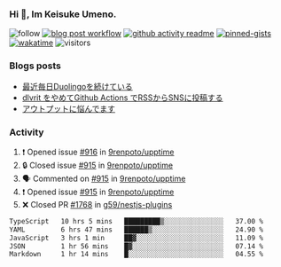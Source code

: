 ### Hi 👋, Im Keisuke Umeno.

<!--
**9renpoto/9renpoto** is a ✨ _special_ ✨ repository because its `README.md` (this file) appears on your GitHub profile.

Here are some ideas to get you started:

- 🔭 I’m currently working on ...
- 🌱 I’m currently learning ...
- 👯 I’m looking to collaborate on ...
- 🤔 I’m looking for help with ...
- 💬 Ask me about ...
- 📫 How to reach me: ...
- 😄 Pronouns: ...
- ⚡ Fun fact: ...
-->

![follow](https://img.shields.io/github/followers/9renpoto?label=Follow&style=social)
[![blog post workflow](https://github.com/9renpoto/9renpoto/actions/workflows/blog.yml/badge.svg)](https://github.com/9renpoto/9renpoto/actions/workflows/blog.yml)
[![github activity readme](https://github.com/9renpoto/9renpoto/actions/workflows/activity.yml/badge.svg)](https://github.com/9renpoto/9renpoto/actions/workflows/activity.yml)
[![pinned-gists](https://github.com/9renpoto/9renpoto/actions/workflows/pin-gist.yml/badge.svg)](https://github.com/9renpoto/9renpoto/actions/workflows/pin-gist.yml)
[![wakatime](https://github.com/9renpoto/9renpoto/actions/workflows/waka-readme-status.yml/badge.svg)](https://github.com/9renpoto/9renpoto/actions/workflows/waka-readme-status.yml)
![visitors](https://komarev.com/ghpvc/?username=9renpoto&label=Profile%20views&color=0e75b6&style=flat)

### Blogs posts

<!-- BLOG-POST-LIST:START -->
- [最近毎日Duolingoを続けている](https://9renpoto.win/entry/2023/12/05/duolingo)
- [dlvrit をやめてGithub Actions でRSSからSNSに投稿する](https://9renpoto.win/entry/2023/11/12/dlvrit-to-gh-actions)
- [アウトプットに悩んでます](https://9renpoto.win/entry/2023/11/11/technology-to-limit-input)
<!-- BLOG-POST-LIST:END -->

### Activity

<!--START_SECTION:activity-->
1. ❗ Opened issue [#916](https://github.com/9renpoto/upptime/issues/916) in [9renpoto/upptime](https://github.com/9renpoto/upptime)
2. 🔒 Closed issue [#915](https://github.com/9renpoto/upptime/issues/915) in [9renpoto/upptime](https://github.com/9renpoto/upptime)
3. 🗣 Commented on [#915](https://github.com/9renpoto/upptime/issues/915#issuecomment-1871064080) in [9renpoto/upptime](https://github.com/9renpoto/upptime)
4. ❗ Opened issue [#915](https://github.com/9renpoto/upptime/issues/915) in [9renpoto/upptime](https://github.com/9renpoto/upptime)
5. ❌ Closed PR [#1768](https://github.com/g59/nestjs-plugins/pull/1768) in [g59/nestjs-plugins](https://github.com/g59/nestjs-plugins)
<!--END_SECTION:activity-->

<!--START_SECTION:waka-->

```txt
TypeScript   10 hrs 5 mins   █████████▒░░░░░░░░░░░░░░░   37.00 %
YAML         6 hrs 47 mins   ██████▒░░░░░░░░░░░░░░░░░░   24.90 %
JavaScript   3 hrs 1 min     ██▓░░░░░░░░░░░░░░░░░░░░░░   11.09 %
JSON         1 hr 56 mins    █▓░░░░░░░░░░░░░░░░░░░░░░░   07.14 %
Markdown     1 hr 14 mins    █░░░░░░░░░░░░░░░░░░░░░░░░   04.55 %
```

<!--END_SECTION:waka-->
